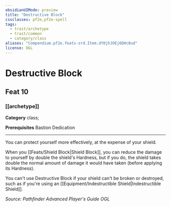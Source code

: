 ```yaml
---
obsidianUIMode: preview
title: "Destructive Block"
cssclasses: pf2e,pf2e-spell
tags:
  - trait/archetype
  - trait/common
  - category/class
aliases: "Compendium.pf2e.feats-srd.Item.dY0jhJOEj6DHc0ud"
license: OGL
---
```

# Destructive Block
## Feat 10
### [[archetype]]

**Category** class; 



**Prerequisites** Bastion Dedication
* * *
You can protect yourself more effectively, at the expense of your shield.

When you [[Feats/Shield Block|Shield Block]], you can reduce the damage to yourself by double the shield's Hardness, but if you do, the shield takes double the normal amount of damage it would have taken (before applying its Hardness).

You can't use Destructive Block if your shield can't be broken or destroyed, such as if you're using an [[Equipment/Indestructible Shield|Indestructible Shield]].

*Source: Pathfinder Advanced Player's Guide*
*OGL*